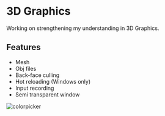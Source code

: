 
# 3D Graphics

Working on strengthening my understanding in 3D Graphics.

## Features

- Mesh
- Obj files
- Back-face culling
- Hot reloading (Windows only)
- Input recording
- Semi transparent window

![colorpicker](https://github.com/user-attachments/assets/76531869-d169-4175-ba31-fc842a8824f2)
